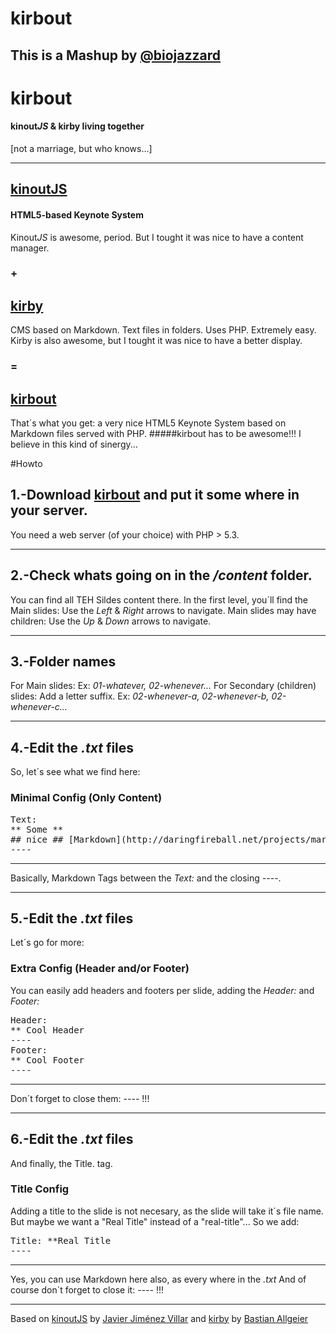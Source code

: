 # kirbout 
## This is a Mashup by [@biojazzard](https://twitter.com/biojazzard)

# kirbout 
#### kinout*JS* & kirby living together
[not a marriage, but who knows...]
* * *

## [kinoutJS](https://github.com/soyjavi/Kinout)
#### HTML5-based Keynote System
Kinout*JS* is awesome, period.
But I tought it was nice to have a content manager.
### +
## [kirby](https://github.com/bastianallgeier/kirbycms)
CMS based on Markdown. Text files in folders. Uses PHP. Extremely easy.
Kirby is also awesome, but I tought it was nice to have a better display.
### =
## [kirbout](https://github.com/biojazzard/kirbout)
That´s what you get: a very nice HTML5 Keynote System based on Markdown files served with PHP.
#####kirbout has to be awesome!!!
I believe in this kind of sinergy...

#Howto

## 1.-Download [kirbout](https://github.com/biojazzard/kirbout) and put it some where in your server.
You need a web server (of your choice) with PHP > 5.3.
* * *
## 2.-Check whats going on in the */content* folder.
You can find all TEH Sildes content there.
In the first level, you´ll find the Main slides: Use the *Left* & *Right* arrows to navigate.
Main slides may have children: Use the *Up* & *Down* arrows to navigate.
* * *
## 3.-Folder names
For Main slides:
Ex: *01-whatever, 02-whenever...*
For Secondary (children) slides: Add a letter suffix.
Ex: *02-whenever-a, 02-whenever-b, 02-whenever-c...*
* * *
## 4.-Edit the *.txt* files
So, let´s see what we find here:

### Minimal Config (Only Content)
<pre>Text:
** Some **
## nice ## [Markdown](http://daringfireball.net/projects/markdown/)
----</pre>
* * *
Basically, Markdown Tags between the *Text:* and the closing *&#45;&#45;&#45;&#45;*.
* * *
## 5.-Edit the *.txt* files
Let´s go for more:

### Extra Config (Header and/or Footer)
You can easily add headers and footers per slide, adding the *Header:* and *Footer:*
<pre>Header:
** Cool Header
----
Footer:
** Cool Footer
----</pre>
* * *
Don´t forget to close them: *&#45;&#45;&#45;&#45;* !!!
* * *
## 6.-Edit the *.txt* files
And finally, the Title. tag.
### Title Config
Adding a title to the slide is not necesary, as the slide will take it´s file name.
But maybe we want a "Real Title" instead of a "real-title"... So we add:
<pre>Title: &#42;&#42;Real Title
----</pre>
* * *
Yes, you can use Markdown here also, as every where in the *.txt*
And of course don´t forget to close it: *&#45;&#45;&#45;&#45;* !!!
* * *

Based on [kinoutJS](https://github.com/soyjavi/Kinout) by [Javier Jiménez Villar](https://github.com/soyjavi) and [kirby](https://github.com/bastianallgeier/kirbycms) by [Bastian Allgeier](https://github.com/bastianallgeier)
